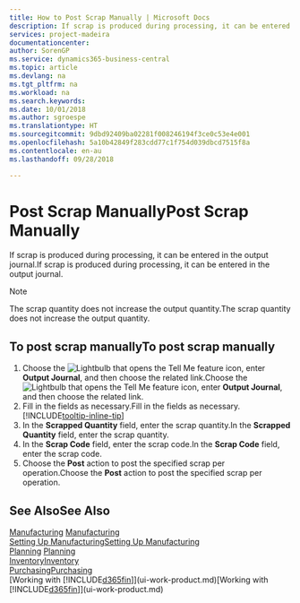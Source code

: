 ```yaml
---
title: How to Post Scrap Manually | Microsoft Docs
description: If scrap is produced during processing, it can be entered in the output journal. Note that the scrap quantity does not increase the output quantity.
services: project-madeira
documentationcenter: 
author: SorenGP
ms.service: dynamics365-business-central
ms.topic: article
ms.devlang: na
ms.tgt_pltfrm: na
ms.workload: na
ms.search.keywords: 
ms.date: 10/01/2018
ms.author: sgroespe
ms.translationtype: HT
ms.sourcegitcommit: 9dbd92409ba02281f008246194f3ce0c53e4e001
ms.openlocfilehash: 5a10b42849f283cdd77c1f754d039dbcd7515f8a
ms.contentlocale: en-au
ms.lasthandoff: 09/28/2018

---
```

# <a name="post-scrap-manually"></a><span data-ttu-id="94fbc-104">Post Scrap Manually</span><span class="sxs-lookup"><span data-stu-id="94fbc-104">Post Scrap Manually</span></span>
<span data-ttu-id="94fbc-105">If scrap is produced during processing, it can be entered in the output journal.</span><span class="sxs-lookup"><span data-stu-id="94fbc-105">If scrap is produced during processing, it can be entered in the output journal.</span></span> 

> [!NOTE]
> <span data-ttu-id="94fbc-106">The scrap quantity does not increase the output quantity.</span><span class="sxs-lookup"><span data-stu-id="94fbc-106">The scrap quantity does not increase the output quantity.</span></span>  

## <a name="to-post-scrap-manually"></a><span data-ttu-id="94fbc-107">To post scrap manually</span><span class="sxs-lookup"><span data-stu-id="94fbc-107">To post scrap manually</span></span>  
1. <span data-ttu-id="94fbc-108">Choose the ![Lightbulb that opens the Tell Me feature](media/ui-search/search_small.png "Tell me what you want to do") icon, enter **Output Journal**, and then choose the related link.</span><span class="sxs-lookup"><span data-stu-id="94fbc-108">Choose the ![Lightbulb that opens the Tell Me feature](media/ui-search/search_small.png "Tell me what you want to do") icon, enter **Output Journal**, and then choose the related link.</span></span>  
2. <span data-ttu-id="94fbc-109">Fill in the fields as necessary.</span><span class="sxs-lookup"><span data-stu-id="94fbc-109">Fill in the fields as necessary.</span></span> [!INCLUDE[tooltip-inline-tip](includes/tooltip-inline-tip_md.md)]  
3. <span data-ttu-id="94fbc-110">In the **Scrapped Quantity** field, enter the scrap quantity.</span><span class="sxs-lookup"><span data-stu-id="94fbc-110">In the **Scrapped Quantity** field, enter the scrap quantity.</span></span>  
4. <span data-ttu-id="94fbc-111">In the **Scrap Code** field, enter the scrap code.</span><span class="sxs-lookup"><span data-stu-id="94fbc-111">In the **Scrap Code** field, enter the scrap code.</span></span>  
5. <span data-ttu-id="94fbc-112">Choose the **Post** action to post the specified scrap per operation.</span><span class="sxs-lookup"><span data-stu-id="94fbc-112">Choose the **Post** action to post the specified scrap per operation.</span></span>  

## <a name="see-also"></a><span data-ttu-id="94fbc-113">See Also</span><span class="sxs-lookup"><span data-stu-id="94fbc-113">See Also</span></span>  
<span data-ttu-id="94fbc-114">[Manufacturing](production-manage-manufacturing.md)  </span><span class="sxs-lookup"><span data-stu-id="94fbc-114">[Manufacturing](production-manage-manufacturing.md)  </span></span>  
[<span data-ttu-id="94fbc-115">Setting Up Manufacturing</span><span class="sxs-lookup"><span data-stu-id="94fbc-115">Setting Up Manufacturing</span></span>](production-configure-production-processes.md)  
<span data-ttu-id="94fbc-116">[Planning](production-planning.md)    </span><span class="sxs-lookup"><span data-stu-id="94fbc-116">[Planning](production-planning.md)    </span></span>  
[<span data-ttu-id="94fbc-117">Inventory</span><span class="sxs-lookup"><span data-stu-id="94fbc-117">Inventory</span></span>](inventory-manage-inventory.md)  
[<span data-ttu-id="94fbc-118">Purchasing</span><span class="sxs-lookup"><span data-stu-id="94fbc-118">Purchasing</span></span>](purchasing-manage-purchasing.md)  
<span data-ttu-id="94fbc-119">[Working with [!INCLUDE[d365fin](includes/d365fin_md.md)]](ui-work-product.md)</span><span class="sxs-lookup"><span data-stu-id="94fbc-119">[Working with [!INCLUDE[d365fin](includes/d365fin_md.md)]](ui-work-product.md)</span></span>

